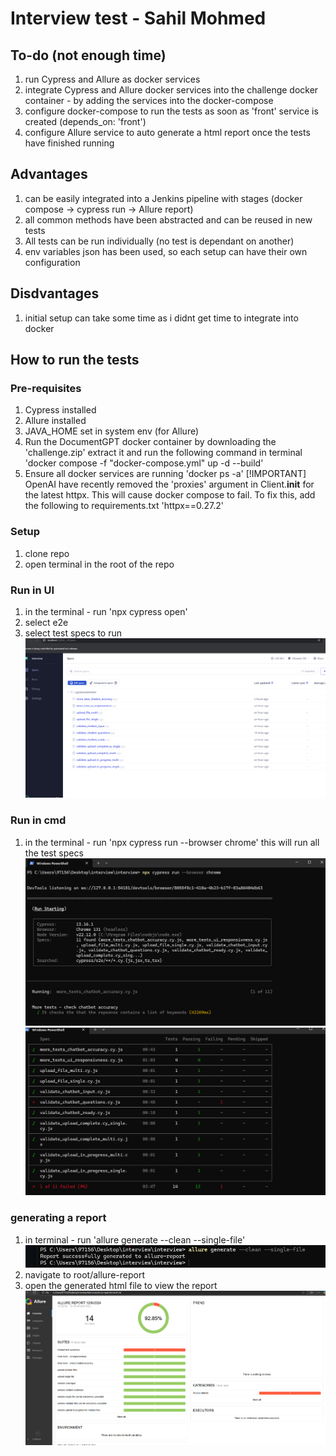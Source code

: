 # Interview test - Sahil Mohmed


## To-do (not enough time)
1. run Cypress and Allure as docker services
2. integrate Cypress and Allure docker services into the challenge docker container - by adding the services into the docker-compose 
3. configure docker-compose to run the tests as soon as 'front' service is created (depends_on: 'front')
4. configure Allure service to auto generate a html report once the tests have finished running

## Advantages
1. can be easily integrated into a Jenkins pipeline with stages (docker compose -> cypress run -> Allure report)
2. all common methods have been abstracted and can be reused in new tests
3. All tests can be run individually (no test is dependant on another)
4. env variables json has been used, so each setup can have their own configuration 

## Disdvantages
1. initial setup can take some time as i didnt get time to integrate into docker


## How to run the tests
### Pre-requisites 
1. Cypress installed
2. Allure installed
3. JAVA_HOME set in system env (for Allure)
4. Run the DocumentGPT docker container by downloading the 'challenge.zip' extract it and run the following command in terminal 'docker compose -f "docker-compose.yml" up -d --build'
5. Ensure all docker services are running 'docker ps -a'
[!IMPORTANT]
OpenAI have recently removed the 'proxies' argument in Client.__init__ for the latest httpx. This will cause docker compose to fail. To fix this, add the following to requirements.txt 'httpx==0.27.2'

### Setup
1. clone repo
2. open terminal in the root of the repo

### Run in UI 
1. in the terminal - run 'npx cypress open'
2. select e2e
3. select test specs to run
![Alt text](readme_files/run_ui.png)

### Run in cmd
1. in the terminal - run 'npx cypress run --browser chrome' this will run all the test specs
![Alt text](readme_files/run_cmd.png)
![Alt text](readme_files/run_cmd2.png)

### generating a report
1. in terminal - run 'allure generate --clean --single-file'
![Alt text](readme_files/allure1.png)
2. navigate to root/allure-report
3. open the generated html file to view the report
![Alt text](readme_files/allure2.png)





